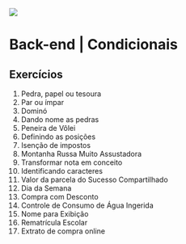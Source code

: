![](https://i.imgur.com/xG74tOh.png)

# Back-end | Condicionais

## Exercícios

01. Pedra, papel ou tesoura
02. Par ou ímpar
03. Dominó
04. Dando nome as pedras
05. Peneira de Vôlei 
06. Definindo as posições
07. Isenção de impostos
08. Montanha Russa Muito Assustadora
09. Transformar nota em conceito
10. Identificando caracteres
11. Valor da parcela do Sucesso Compartilhado
12. Dia da Semana
13. Compra com Desconto
14. Controle de Consumo de Água Ingerida
15. Nome para Exibição
16. Rematrícula Escolar
17. Extrato de compra online